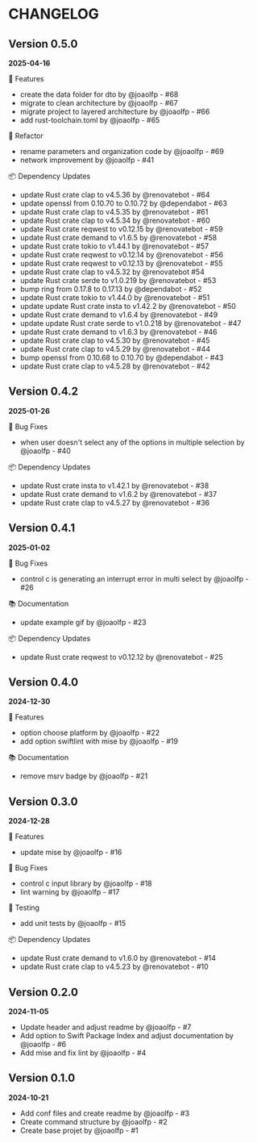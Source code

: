 # CHANGELOG

## Version 0.5.0
**2025-04-16**

🚀 Features
- create the data folder for dto by @joaolfp - #68
- migrate to clean architecture by @joaolfp - #67
- migrate project to layered architecture by @joaolfp - #66
- add rust-toolchain.toml by @joaolfp - #65

🚜 Refactor
- rename parameters and organization code by @joaolfp - #69
- network improvement by @joaolfp - #41

📦️ Dependency Updates
- update Rust crate clap to v4.5.36 by @renovatebot - #64
- update openssl from 0.10.70 to 0.10.72 by @dependabot - #63
- update Rust crate clap to v4.5.35 by @renovatebot - #61
- update Rust crate clap to v4.5.34 by @renovatebot - #60
- update Rust crate reqwest to v0.12.15 by @renovatebot - #59
- update Rust crate demand to v1.6.5 by @renovatebot - #58
- update Rust crate tokio to v1.44.1 by @renovatebot - #57
- update Rust crate reqwest to v0.12.14 by @renovatebot - #56
- update Rust crate reqwest to v0.12.13 by @renovatebot - #55
- update Rust crate clap to v4.5.32 by @renovatebot #54
- update Rust crate serde to v1.0.219 by @renovatebot - #53
- bump ring from 0.17.8 to 0.17.13 by @dependabot - #52
- update Rust crate tokio to v1.44.0 by @renovatebot - #51
- update update Rust crate insta to v1.42.2 by @renovatebot - #50
- update Rust crate demand to v1.6.4 by @renovatebot - #49
- update update Rust crate serde to v1.0.218 by @renovatebot - #47
- update Rust crate demand to v1.6.3 by @renovatebot - #46 
- update Rust crate clap to v4.5.30 by @renovatebot - #45
- update Rust crate clap to v4.5.29 by @renovatebot - #44
- bump openssl from 0.10.68 to 0.10.70 by @dependabot - #43
- update Rust crate clap to v4.5.28 by @renovatebot - #42

## Version 0.4.2
**2025-01-26**

🐛 Bug Fixes
- when user doesn't select any of the options in multiple selection by @joaolfp - #40

📦️ Dependency Updates
- update Rust crate insta to v1.42.1 by @renovatebot - #38
- update Rust crate demand to v1.6.2 by @renovatebot - #37
- update Rust crate clap to v4.5.27 by @renovatebot - #36

## Version 0.4.1
**2025-01-02**

🐛 Bug Fixes
- control c is generating an interrupt error in multi select by @joaolfp - #26

📚 Documentation
- update example gif by @joaolfp - #23

📦️ Dependency Updates
- update Rust crate reqwest to v0.12.12 by @renovatebot - #25

## Version 0.4.0
**2024-12-30**

🚀 Features
- option choose platform by @joaolfp - #22
- add option swiftlint with mise by @joaolfp - #19

📚 Documentation
- remove msrv badge by @joaolfp - #21

## Version 0.3.0
**2024-12-28**

🚀 Features
- update mise by @joaolfp - #16

🐛 Bug Fixes
- control c input library by @joaolfp - #18
- lint warning by @joaolfp - #17

🧪 Testing
- add unit tests by @joaolfp - #15

📦️ Dependency Updates
- update Rust crate demand to v1.6.0 by @renovatebot - #14
- update Rust crate clap to v4.5.23 by @renovatebot - #10

## Version 0.2.0
**2024-11-05**

- Update header and adjust readme by @joaolfp - #7
- Add option to Swift Package Index and adjust documentation by @joaolfp - #6
- Add mise and fix lint by @joaolfp - #4

## Version 0.1.0
**2024-10-21**

- Add conf files and create readme by @joaolfp - #3
- Create command structure by @joaolfp - #2
- Create base projet by @joaolfp - #1
